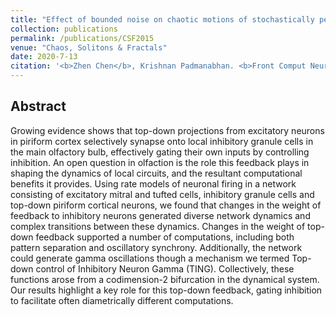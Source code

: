 ```yaml
---
title: "Effect of bounded noise on chaotic motions of stochastically perturbed slowly varying oscillator"
collection: publications
permalink: /publications/CSF2015
venue: "Chaos, Solitons & Fractals"
date: 2020-7-13
citation: '<b>Zhen Chen</b>, Krishnan Padmanabhan. <b>Front Comput Neurosci. 2020; 14: 59</b>.'
---
```



## Abstract
Growing evidence shows that top-down projections from excitatory neurons in piriform cortex selectively synapse onto local inhibitory granule cells in the main olfactory bulb, effectively gating their own inputs by controlling inhibition. An open question in olfaction is the role this feedback plays in shaping the dynamics of local circuits, and the resultant computational benefits it provides. Using rate models of neuronal firing in a network consisting of excitatory mitral and tufted cells, inhibitory granule cells and top-down piriform cortical neurons, we found that changes in the weight of feedback to inhibitory neurons generated diverse network dynamics and complex transitions between these dynamics. Changes in the weight of top-down feedback supported a number of computations, including both pattern separation and oscillatory synchrony. Additionally, the network could generate gamma oscillations though a mechanism we termed Top-down control of Inhibitory Neuron Gamma (TING). Collectively, these functions arose from a codimension-2 bifurcation in the dynamical system. Our results highlight a key role for this top-down feedback, gating inhibition to facilitate often diametrically different computations.
